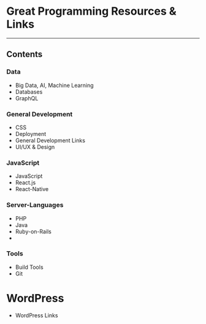# Great Programming Resources & Links

___


## Contents

### Data
* Big Data, AI, Machine Learning
* Databases
* GraphQL


### General Development
* CSS
* Deployment
* General Development Links
* UI/UX & Design


### JavaScript
* JavaScript
* React.js
* React-Native

### Server-Languages
* PHP
* Java
* Ruby-on-Rails
* 

### Tools
* Build Tools
* Git

# WordPress
* WordPress Links

